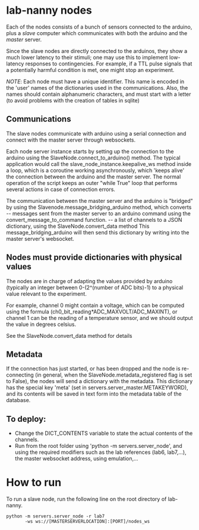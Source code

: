 # lab-nanny nodes

Each of the nodes consists of a bunch of sensors connected to the arduino, plus a *slave* computer which communicates with both the arduino and the *master* server.

Since the slave nodes are directly connected to the arduinos, they show a much lower latency to their stimuli; one may use this to implement low-latency responses to contingencies. For example, if a TTL pulse signals that a potentially harmful condition is met, one might stop an experiment.

*NOTE*: Each node must have a unique identifier. This name is encoded in the 'user' names of the dictionaries used in the communications. Also, the names should contain alphanumeric characters, and must start with a letter (to avoid problems with the creation of tables in sqlite)

## Communications
The slave nodes communicate with arduino using a serial connection and connect with the master server through websockets. 

Each node server instance starts by setting up the connection to the arduino
using the SlaveNode.connect_to_arduino() method.
The typical application would call the slave_node_instance.keepalive_ws
method inside a loop, which is a coroutine working asynchronously, which
'keeps alive' the connection between the arduino and the master server.
The normal operation of the script keeps an outer "while True" loop that
performs several actions in case of connection errors.

The communication between the master server and the arduino is "bridged" by
using the Slavenode.message_bridging_arduino method, which converts
-- messages sent from the master server to an arduino command using the
   convert_message_to_command function.
-- a list of channels to a JSON dictionary, using the SlaveNode.convert_data
   method
This message_bridging_arduino will then send this dictionary by writing into 
the master server's websocket. 

## Nodes must provide dictionaries with physical values
The nodes are in charge of adapting the values provided by arduino (typically
an integer between 0-(2^(number of ADC bits)-1) to a physical value relevant
to the experiment. 

For example, channel 0 might contain a voltage, which can
be computed using the formula  (ch0_bit_reading*ADC_MAXVOLT/ADC_MAXINT),
or channel 1 can be the reading of a temperature sensor, and we should output
the value in degrees celsius. 

See the SlaveNode.convert_data method for details

## Metadata
If the connection has just started, or has been dropped and the node is
re-connecting (in general, when the SlaveNode.metadata_registered flag is set
to False), the nodes will send a dictionary with the metadata. This dictionary
has the special key 'meta' (set in servers.server_master.METAKEYWORD), and its
contents will be saved in text form into the metadata table of the database.



To deploy:
----------

- Change the DICT_CONTENTS variable to state the actual contents of the
   channels.
- Run from the root folder using 'python -m servers.server_node', and using
   the required modifiers such as the lab references (lab6, lab7,...), the
   master websocket address, using emulation,...

# How to run
To run a slave node, run the following line on the root directory of lab-nanny.
~~~~
python -m servers.server_node -r lab7 
       -ws ws://[MASTERSERVERLOCATION]:[PORT]/nodes_ws
~~~~
